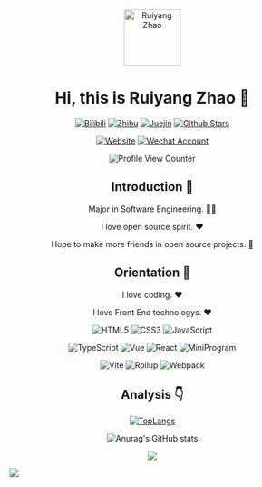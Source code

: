 <div align=center>

<img alt="Ruiyang Zhao" src="./assets/avatar.png" width=100 />

# Hi, this is Ruiyang Zhao :wave:

<p>

[![Bilibili](https://img.shields.io/badge/dynamic/json?labelColor=FE7398&logo=bilibili&logoColor=white&label=bilibili%20fans&color=00aeec&query=%24.data.totalSubs&url=https%3A%2F%2Fapi.spencerwoo.com%2Fsubstats%2F%3Fsource%3Dbilibili%26queryKey%3D439734028)](https://space.bilibili.com/35854043)
[![Zhihu](https://img.shields.io/badge/dynamic/json?color=142026&labelColor=0066ff&logo=zhihu&logoColor=white&label=zhihu%20fans&query=%24.data.totalSubs&url=https%3A%2F%2Fapi.spencerwoo.com%2Fsubstats%2F%3Fsource%3Dzhihu%26queryKey%3Dsyy11cn)](https://www.zhihu.com/people/syy11cn)
[![Juejin](https://img.shields.io/badge/juejin-%E5%AD%99%E8%BD%B6%E6%89%AC-1e80ff?logo=bytedance)](https://juejin.cn/user/4010632618185038)
[![Github Stars](https://img.shields.io/github/stars/syy11cn?color=faf408&label=github%20stars&logo=github)](https://github.com/syy11cn)

</p>

<p>

[![Website](https://img.shields.io/badge/personal%20website-coderzry.cn-b860ff?logo=html5&logoColor=white&labelColor=red)](https://coderzry.github.io/docs)
[![Wechat Account](https://img.shields.io/badge/subscription%20account-%E5%AD%99%E8%BD%B6%E6%89%AC-1e80ff?logo=wechat)](codezry)

</p>

![Profile View Counter](https://komarev.com/ghpvc/?username=syy11cn)

## Introduction :raised_hands:

Major in Software Engineering. :man_technologist:

I love open source spirit. :heart:

Hope to make more friends in open source projects. :eyes:

## Orientation :dart:

I love coding. :heart:

I love Front End technologys. :heart:

<p>

![HTML5](https://img.shields.io/badge/-HTML5-red?logo=html5&logoColor=white)
![CSS3](https://img.shields.io/badge/-CSS3-blue?logo=css3&logoColor=white)
![JavaScript](https://img.shields.io/badge/-JavaScript-yellow?logo=javascript&logoColor=white)

</p>

<p>

![TypeScript](https://img.shields.io/badge/-TypeScript-blue?logo=typescript&logoColor=white)
![Vue](https://img.shields.io/badge/-Vue-34495e?logo=vue.js)
![React](https://img.shields.io/badge/-React-282c34?logo=react)
![MiniProgram](https://img.shields.io/badge/-MiniProgram-07c160?logo=wechat&logoColor=white)

</p>

<p>

![Vite](https://img.shields.io/badge/-Vite-646cff?logo=vite&logoColor=white)
![Rollup](https://img.shields.io/badge/-Rollup-ef3335?logo=rollup.js&logoColor=white)
![Webpack](https://img.shields.io/badge/-Webpack-1a6bac?logo=webpack)

</p>

## Analysis :point_down:

[![TopLangs](https://github-readme-stats.vercel.app/api/top-langs/?username=anuraghazra&layout=compact)](https://github.com/anuraghazra/github-readme-stats)

![Anurag's GitHub stats](https://github-readme-stats.vercel.app/api?username=coderzry&show_icons=true&bg_color=30,e96443,904e95&title_color=fff&text_color=fff)

![](https://github-profile-trophy.vercel.app/?username=coderzry&theme=flat&column=7&margin-w=10)

</div>

![](https://hit.yhype.me/github/profile?user_id=57290456)

